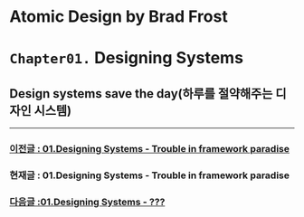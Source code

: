# Atomic Design by Brad Frost

# `Chapter01.` Designing Systems

## **Design systems save the day(하루를 절약해주는 디자인 시스템)**

---

### [이전글 : 01.Designing Systems - Trouble in framework paradise](./01-DesigningSystems-04.md)

### 현재글 : 01.Designing Systems - Trouble in framework paradise

### [다음글 :01.Designing Systems - ???](./01-DesigningSystems-06.md)
